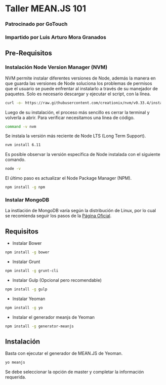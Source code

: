 # Taller MEAN.JS 101

### Patrocinado por GoTouch
### Impartido por Luis Arturo Mora Granados

## Pre-Requisitos

### Instalación Node Version Manager (NVM)
NVM permite instalar diferentes versiones de Node, además la manera en que guarda las versiones de Node soluciona los problemas de permisos que el usuario se puede enfrentar al instalarlo a través de su manejador de paquetes. Solo es necesario descargar y ejecutar el script, con la línea.

``` bash
curl -o- https://raw.githubusercontent.com/creationix/nvm/v0.33.4/install.sh | bash
```

Luego de su instalación, el proceso más sencillo es cerrar la terminal y volverla a abrir.
Para verificar necesitamos una línea de código.
``` bash
command -v nvm
```

Se instala la versión más reciente de Node LTS (Long Term Support).
``` bash
nvm install 6.11
```

Es posible observar la versión específica de Node instalada con el siguiente comando.
``` bash
node -v
```

El último paso es actualizar el Node Package Manager (NPM).
``` bash
npm install -g npm
```

### Instalar MongoDB 

La instlación de MongoDB varía según la distribución de Linux, por lo cual se recomienda seguir los pasos de la [Página Oficial](https://docs.mongodb.com/manual/administration/install-on-linux/).

## Requisitos

- Instalar Bower
``` bash
npm install -g bower
```

- Instalar Grunt
``` bash
npm install -g grunt-cli
```

- Instalar Gulp (Opcional pero recomendable)
``` bash
npm install -g gulp
```

- Instalar Yeoman
``` bash
npm install -g yo
```

- Instalar el generador meanjs de Yeoman
``` bash
npm install -g generator-meanjs
```

## Instalación
Basta con ejecutar el generador de MEAN.JS de Yeoman.
``` bash
yo meanjs
```
Se debe seleccionar la opción de master y completar la información requerida.